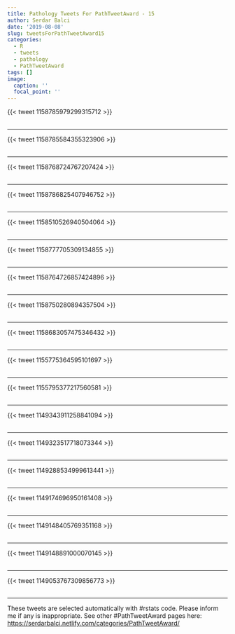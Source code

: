 ```yaml
---
title: Pathology Tweets For PathTweetAward - 15
author: Serdar Balci
date: '2019-08-08'
slug: tweetsForPathTweetAward15
categories:
  - R
  - tweets
  - pathology
  - PathTweetAward
tags: []
image:
  caption: ''
  focal_point: ''
---
```



{{< tweet 1158785979299315712 >}}
<br>
<br>
<hr>
{{< tweet 1158785584355323906 >}}
<br>
<br>
<hr>
{{< tweet 1158768724767207424 >}}
<br>
<br>
<hr>
{{< tweet 1158786825407946752 >}}
<br>
<br>
<hr>
{{< tweet 1158510526940504064 >}}
<br>
<br>
<hr>
{{< tweet 1158777705309134855 >}}
<br>
<br>
<hr>
{{< tweet 1158764726857424896 >}}
<br>
<br>
<hr>
{{< tweet 1158750280894357504 >}}
<br>
<br>
<hr>
{{< tweet 1158683057475346432 >}}
<br>
<br>
<hr>
{{< tweet 1155775364595101697 >}}
<br>
<br>
<hr>
{{< tweet 1155795377217560581 >}}
<br>
<br>
<hr>
{{< tweet 1149343911258841094 >}}
<br>
<br>
<hr>
{{< tweet 1149323517718073344 >}}
<br>
<br>
<hr>
{{< tweet 1149288534999613441 >}}
<br>
<br>
<hr>
{{< tweet 1149174696950161408 >}}
<br>
<br>
<hr>
{{< tweet 1149148405769351168 >}}
<br>
<br>
<hr>
{{< tweet 1149148891000070145 >}}
<br>
<br>
<hr>
{{< tweet 1149053767309856773 >}}
<br>
<br>
<hr>


These tweets are selected automatically with #rstats code. Please inform me if any is inappropriate.
See other #PathTweetAward pages here: https://serdarbalci.netlify.com/categories/PathTweetAward/
